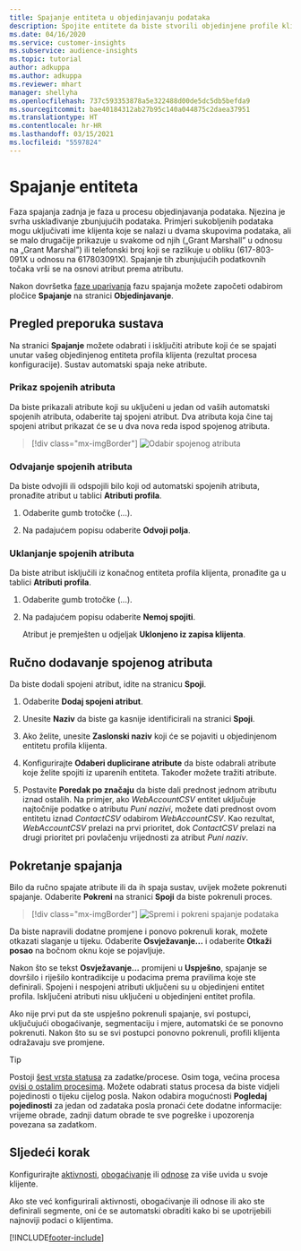 ```yaml
---
title: Spajanje entiteta u objedinjavanju podataka
description: Spojite entitete da biste stvorili objedinjene profile klijenata.
ms.date: 04/16/2020
ms.service: customer-insights
ms.subservice: audience-insights
ms.topic: tutorial
author: adkuppa
ms.author: adkuppa
ms.reviewer: mhart
manager: shellyha
ms.openlocfilehash: 737c593353878a5e322488d00de5dc5db5befda9
ms.sourcegitcommit: bae40184312ab27b95c140a044875c2daea37951
ms.translationtype: HT
ms.contentlocale: hr-HR
ms.lasthandoff: 03/15/2021
ms.locfileid: "5597824"
---
```

# <a name="merge-entities"></a>Spajanje entiteta

Faza spajanja zadnja je faza u procesu objedinjavanja podataka. Njezina je svrha usklađivanje zbunjujućih podataka. Primjeri sukobljenih podataka mogu uključivati ime klijenta koje se nalazi u dvama skupovima podataka, ali se malo drugačije prikazuje u svakome od njih („Grant Marshall” u odnosu na „Grant Marshal”) ili telefonski broj koji se razlikuje u obliku (617-803-091X u odnosu na 617803091X). Spajanje tih zbunjujućih podatkovnih točaka vrši se na osnovi atribut prema atributu.

Nakon dovršetka [faze uparivanja](match-entities.md) fazu spajanja možete započeti odabirom pločice **Spajanje** na stranici **Objedinjavanje**.

## <a name="review-system-recommendations"></a>Pregled preporuka sustava

Na stranici **Spajanje** možete odabrati i isključiti atribute koji će se spajati unutar vašeg objedinjenog entiteta profila klijenta (rezultat procesa konfiguracije). Sustav automatski spaja neke atribute.

### <a name="view-merged-attributes"></a>Prikaz spojenih atributa

Da biste prikazali atribute koji su uključeni u jedan od vaših automatski spojenih atributa, odaberite taj spojeni atribut. Dva atributa koja čine taj spojeni atribut prikazat će se u dva nova reda ispod spojenog atributa.

> [!div class="mx-imgBorder"]
> ![Odabir spojenog atributa](media/configure-data-merge-profile-attributes.png "Odabir spojenog atributa")

### <a name="separate-merged-attributes"></a>Odvajanje spojenih atributa

Da biste odvojili ili odspojili bilo koji od automatski spojenih atributa, pronađite atribut u tablici **Atributi profila**.

1. Odaberite gumb trotočke (...).
  
2. Na padajućem popisu odaberite **Odvoji polja**.

### <a name="remove-merged-attributes"></a>Uklanjanje spojenih atributa

Da biste atribut isključili iz konačnog entiteta profila klijenta, pronađite ga u tablici **Atributi profila**.

1. Odaberite gumb trotočke (...).
  
2. Na padajućem popisu odaberite **Nemoj spojiti**.

   Atribut je premješten u odjeljak **Uklonjeno iz zapisa klijenta**.

## <a name="manually-add-a-merged-attribute"></a>Ručno dodavanje spojenog atributa

Da biste dodali spojeni atribut, idite na stranicu **Spoji**.

1. Odaberite **Dodaj spojeni atribut**.

2. Unesite **Naziv** da biste ga kasnije identificirali na stranici **Spoji**.

3. Ako želite, unesite **Zaslonski naziv** koji će se pojaviti u objedinjenom entitetu profila klijenta.

4. Konfigurirajte **Odaberi duplicirane atribute** da biste odabrali atribute koje želite spojiti iz uparenih entiteta. Također možete tražiti atribute.

5. Postavite **Poredak po značaju** da biste dali prednost jednom atributu iznad ostalih. Na primjer, ako *WebAccountCSV* entitet uključuje najtočnije podatke o atributu *Puni nazivi*, možete dati prednost ovom entitetu iznad *ContactCSV* odabirom *WebAccountCSV*. Kao rezultat, *WebAccountCSV* prelazi na prvi prioritet, dok *ContactCSV* prelazi na drugi prioritet pri povlačenju vrijednosti za atribut *Puni naziv*.

## <a name="run-your-merge"></a>Pokretanje spajanja

Bilo da ručno spajate atribute ili da ih spaja sustav, uvijek možete pokrenuti spajanje. Odaberite **Pokreni** na stranici **Spoji** da biste pokrenuli proces.

> [!div class="mx-imgBorder"]
> ![Spremi i pokreni spajanje podataka](media/configure-data-merge-save-run.png "Spremi i pokreni spajanje podataka")

Da biste napravili dodatne promjene i ponovo pokrenuli korak, možete otkazati slaganje u tijeku. Odaberite **Osvježavanje...** i odaberite **Otkaži posao**  na bočnom oknu koje se pojavljuje.

Nakon što se tekst **Osvježavanje...** promijeni u **Uspješno**, spajanje se dovršilo i riješilo kontradikcije u podacima prema pravilima koje ste definirali. Spojeni i nespojeni atributi uključeni su u objedinjeni entitet profila. Isključeni atributi nisu uključeni u objedinjeni entitet profila.

Ako nije prvi put da ste uspješno pokrenuli spajanje, svi postupci, uključujući obogaćivanje, segmentaciju i mjere, automatski će se ponovno pokrenuti. Nakon što su se svi postupci ponovno pokrenuli, profili klijenta odražavaju sve promjene.

> [!TIP]
> Postoji [šest vrsta statusa](system.md#status-types) za zadatke/procese. Osim toga, većina procesa [ovisi o ostalim procesima](system.md#refresh-policies). Možete odabrati status procesa da biste vidjeli pojedinosti o tijeku cijelog posla. Nakon odabira mogućnosti **Pogledaj pojedinosti** za jedan od zadataka posla pronaći ćete dodatne informacije: vrijeme obrade, zadnji datum obrade te sve pogreške i upozorenja povezana sa zadatkom.

## <a name="next-step"></a>Sljedeći korak

Konfigurirajte [aktivnosti](activities.md), [obogaćivanje](enrichment-microsoft-graph.md) ili [odnose](relationships.md) za više uvida u svoje klijente.

Ako ste već konfigurirali aktivnosti, obogaćivanje ili odnose ili ako ste definirali segmente, oni će se automatski obraditi kako bi se upotrijebili najnoviji podaci o klijentima.




[!INCLUDE[footer-include](../includes/footer-banner.md)]
